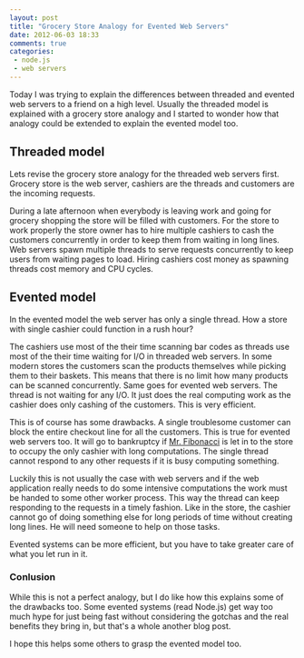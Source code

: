 ```yaml
---
layout: post
title: "Grocery Store Analogy for Evented Web Servers"
date: 2012-06-03 18:33
comments: true
categories:
 - node.js
 - web servers
---
```


Today I was trying to explain the differences between threaded and evented web
servers to a friend on a high level. Usually the threaded model is explained
with a grocery store analogy and I started to wonder how that analogy could be
extended to explain the evented model too.

<!--more-->

## Threaded model

Lets revise the grocery store analogy for the threaded web servers first.
Grocery store is the web server, cashiers are the threads and customers are the
incoming requests.

During a late afternoon when everybody is leaving work and going for grocery
shopping the store will be filled with customers. For the store to work
properly the store owner has to hire multiple cashiers to cash the customers
concurrently in order to keep them from waiting in long lines. Web servers
spawn multiple threads to serve requests concurrently to keep users from
waiting pages to load. Hiring cashiers cost money as spawning threads cost
memory and CPU cycles.

## Evented model

In the evented model the web server has only a single thread. How a store with
single cashier could function in a rush hour?

The cashiers use most of the their time scanning bar codes as threads use most
of the their time waiting for I/O in threaded web servers. In some modern
stores the customers scan the products themselves while picking them to their
baskets. This means that there is no limit how many products can be scanned
concurrently. Same goes for evented web servers. The thread is not waiting for
any I/O. It just does the real computing work as the cashier does only cashing
of the customers. This is very efficient.

This is of course has some drawbacks. A single troublesome customer can block
the entire checkout line for all the customers. This is true for evented web
servers too. It will go to bankruptcy if [Mr. Fibonacci] is let in to the store
to occupy the only cashier with long computations. The single thread cannot
respond to any other requests if it is busy computing something.

Luckily this is not usually the case with web servers and if the web
application really needs to do some intensive computations the work must be
handed to some other worker process. This way the thread can keep responding to
the requests in a timely fashion. Like in the store, the cashier cannot go of
doing something else for long periods of time without creating long lines. He
will need someone to help on those tasks.

Evented systems can be more efficient, but you have to take greater care of
what you let run in it.

### Conlusion

While this is not a perfect analogy, but I do like how this explains some of
the drawbacks too. Some evented systems (read Node.js) get way too much hype
for just being fast without considering the gotchas and the real benefits
they bring in, but that's a whole another blog post.

I hope this helps some others to grasp the evented model too.

[Mr. Fibonacci]: http://teddziuba.com/2011/10/node-js-is-cancer.html
